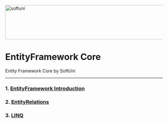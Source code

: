 [<img src='https://softuni.bg/content/images/svg-logos/software-university-logo.svg' alt='softuni' height='110' width='850'>](https://softuni.org/blog/what-is-softuni/)


# EntityFramework Core
Entity Framework Core by SoftUni

***

### 1. [EntityFramework Introduction](https://github.com/achkatam/EntityFrameworkCore/tree/main/EntityFramework%20Introduction%20Exercise)
### 2. [EntityRelations](https://github.com/achkatam/EntityFrameworkCore/tree/main/EntityRelations)
### 3. [LINQ](https://github.com/achkatam/EntityFrameworkCore/tree/main/LINQ)